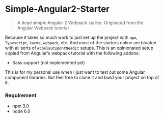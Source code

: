 # Simple-Angular2-Starter
> A dead simple Angular 2 Webpack starter. Originated from the Angular Webpack tutorial

Because it takes so much work to just set up the project with `npm`, `Typescript`, `karma`, `webpack`, etc. 
And most of the starters online are bloated with all sorts of `#coolButIDontNeedIt` setups. 
This is an opinionated setup copied from Angular's webpack tutorial with the following addons:  
- Sass support (not implemented yet)  

This is for my personal use when I just want to test out some Angular component libraries. But feel free to clone it and build your 
project on top of it.

### Requirement  
- npm 3.0   
- node 6.0
